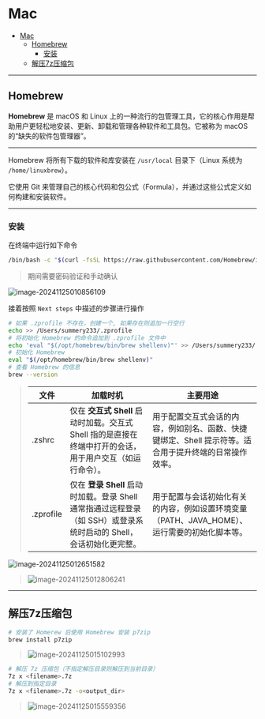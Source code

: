 # Mac

- [Mac](#mac)
  - [Homebrew](#homebrew)
    - [安装](#安装)
  - [解压7z压缩包](#解压7z压缩包)

---

## Homebrew

**Homebrew** 是 macOS 和 Linux 上的一种流行的包管理工具，它的核心作用是帮助用户更轻松地安装、更新、卸载和管理各种软件和工具包。它被称为 macOS 的“缺失的软件包管理器”。

---

Homebrew 将所有下载的软件和库安装在 `/usr/local` 目录下（Linux 系统为 `/home/linuxbrew`）。

它使用 Git 来管理自己的核心代码和包公式（Formula），并通过这些公式定义如何构建和安装软件。

---

### 安装

在终端中运行如下命令

```bash
/bin/bash -c "$(curl -fsSL https://raw.githubusercontent.com/Homebrew/install/HEAD/install.sh)"
```

> 期间需要密码验证和手动确认

![image-20241125010856109](http://cdn.ayusummer233.top/DailyNotes/202411250108180.png)

接着按照 `Next steps` 中描述的步骤进行操作

```bash
# 如果 .zprofile 不存在，创建一个, 如果存在则追加一行空行
echo >> /Users/summery233/.zprofile
# 将初始化 Homebrew 的命令追加到 .zprofile 文件中
echo 'eval "$(/opt/homebrew/bin/brew shellenv)"' >> /Users/summery233/.zprofile
# 初始化 Homebrew
eval "$(/opt/homebrew/bin/brew shellenv)"
# 查看 Homebrew 的信息
brew --version
```

> | **文件**  | **加载时机**                                                 | **主要用途**                                                 |
>| --------- | ------------------------------------------------------------ | ------------------------------------------------------------ |
> | .zshrc    | 仅在 **交互式 Shell** 启动时加载。交互式 Shell 指的是直接在终端中打开的会话，用于用户交互（如运行命令）。 | 用于配置交互式会话的内容，例如别名、函数、快捷键绑定、Shell 提示符等。适合用于提升终端的日常操作效率。 |
>| .zprofile | 仅在 **登录 Shell** 启动时加载。登录 Shell 通常指通过远程登录（如 SSH）或登录系统时启动的 Shell，会话初始化更完整。 | 用于配置与会话初始化有关的内容，例如设置环境变量（PATH、JAVA_HOME）、运行需要的初始化脚本等。 |

![image-20241125012651582](http://cdn.ayusummer233.top/DailyNotes/202411250126639.png)

> ![image-20241125012806241](http://cdn.ayusummer233.top/DailyNotes/202411250128295.png)

---

## 解压7z压缩包

```bash
# 安装了 Homerew 后使用 Homebrew 安装 p7zip
brew install p7zip
```

> ![image-20241125015102993](http://cdn.ayusummer233.top/DailyNotes/202411250151039.png)

```bash
# 解压 7z 压缩包（不指定解压目录则解压到当前目录）
7z x <filename>.7z
# 解压到指定目录
7z x <filename>.7z -o<output_dir>
```

> ![image-20241125015559356](http://cdn.ayusummer233.top/DailyNotes/202411250155419.png)



